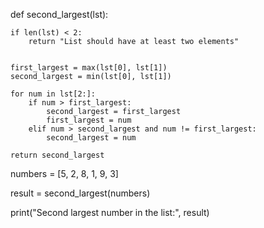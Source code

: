 def second_largest(lst):
    
    if len(lst) < 2:
        return "List should have at least two elements"
    
    
    first_largest = max(lst[0], lst[1])
    second_largest = min(lst[0], lst[1])
    
    for num in lst[2:]:
        if num > first_largest:
            second_largest = first_largest
            first_largest = num
        elif num > second_largest and num != first_largest:
            second_largest = num
    
    return second_largest

numbers = [5, 2, 8, 1, 9, 3]

result = second_largest(numbers)

print("Second largest number in the list:", result)
